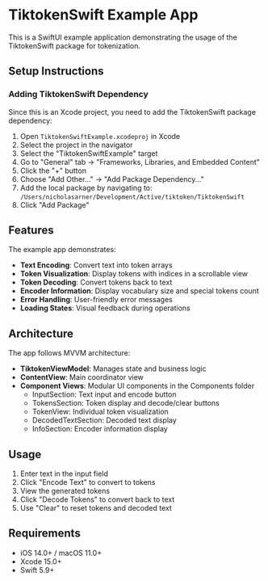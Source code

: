 # TiktokenSwift Example App

This is a SwiftUI example application demonstrating the usage of the TiktokenSwift package for tokenization.

## Setup Instructions

### Adding TiktokenSwift Dependency

Since this is an Xcode project, you need to add the TiktokenSwift package dependency:

1. Open `TiktokenSwiftExample.xcodeproj` in Xcode
2. Select the project in the navigator
3. Select the "TiktokenSwiftExample" target
4. Go to "General" tab → "Frameworks, Libraries, and Embedded Content"
5. Click the "+" button
6. Choose "Add Other..." → "Add Package Dependency..."
7. Add the local package by navigating to: `/Users/nicholasarner/Development/Active/tiktoken/TiktokenSwift`
8. Click "Add Package"

## Features

The example app demonstrates:

- **Text Encoding**: Convert text into token arrays
- **Token Visualization**: Display tokens with indices in a scrollable view
- **Token Decoding**: Convert tokens back to text
- **Encoder Information**: Display vocabulary size and special tokens count
- **Error Handling**: User-friendly error messages
- **Loading States**: Visual feedback during operations

## Architecture

The app follows MVVM architecture:

- **TiktokenViewModel**: Manages state and business logic
- **ContentView**: Main coordinator view
- **Component Views**: Modular UI components in the Components folder
  - InputSection: Text input and encode button
  - TokensSection: Token display and decode/clear buttons
  - TokenView: Individual token visualization
  - DecodedTextSection: Decoded text display
  - InfoSection: Encoder information display

## Usage

1. Enter text in the input field
2. Click "Encode Text" to convert to tokens
3. View the generated tokens
4. Click "Decode Tokens" to convert back to text
5. Use "Clear" to reset tokens and decoded text

## Requirements

- iOS 14.0+ / macOS 11.0+
- Xcode 15.0+
- Swift 5.9+